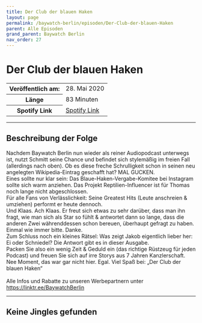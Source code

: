 ```yaml
---
title: Der Club der blauen Haken
layout: page
permalink: /baywatch-berlin/episoden/Der-Club-der-blauen-Haken
parent: Alle Episoden
grand_parent: Baywatch Berlin
nav_order: 27
---
```


# Der Club der blauen Haken
<table class="resp-table dcf-table dcf-table-responsive dcf-table-bordered dcf-table-striped dcf-w-100%">
                    <tbody>
                        <tr>
                            <th scope="row">Veröffentlich am:</th>
                            <td data-label="Veröffentlich am:">28. Mai 2020</td>
                        </tr>
                        <tr>
                            <th scope="row">Länge </th>
                            <td data-label="Länge ">83 Minuten</td>
                        </tr><tr>
                                <th scope="row">Spotify Link</th>
                                <td data-label="Spotify Link"><a href="https://open.spotify.com/episode/0zLtDLKAMdz1rNEmCWapUm">Spotify Link</a></td>
                            </tr></tbody>
                </table>

***

## Beschreibung der Folge

<div>
Nachdem Baywatch Berlin nun wieder als reiner Audiopodcast unterwegs ist, nutzt Schmitt seine Chance und befindet sich stylemäßig im freien Fall (allerdings nach oben). Ob es diese freche Schrulligkeit schon in seinen neu angelegten Wikipedia-Eintrag geschafft hat? MAL GUCKEN. <br> Eines sollte nur klar sein: Das Blaue-Haken-Vergabe-Komitee bei Instagram sollte sich warm anziehen. Das Projekt Reptilien-Influencer ist für Thomas noch lange nicht abgeschlossen.  <br> Für alle Fans von Verlässlichkeit: Seine Greatest Hits (Leute anschreien & umziehen) performt er heute dennoch. <br> Und Klaas. Ach Klaas. Er freut sich etwas zu sehr darüber, dass man ihn fragt, wie man sich als Star so fühlt & antwortet dann so lange, dass die anderen Zwei währenddessen schon bereuen, überhaupt gefragt zu haben. Einmal wie immer bitte. Danke.  <br> Zum Schluss noch ein kleines Rätsel: Was zeigt Jakob eigentlich lieber her: Ei oder Schniedel? Die Antwort gibt es in dieser Ausgabe. <br> Packen Sie also ein wenig Zeit & Geduld ein (das richtige Rüstzeug für jeden Podcast) und freuen Sie sich auf irre Storys aus 7 Jahren Kanzlerschaft. Nee Moment, das war gar nicht hier. Egal. Viel Spaß bei: „Der Club der blauen Haken“ <br>  <br> Alle Infos und Rabatte zu unseren Werbepartnern unter <a href="https://linktr.ee/BaywatchBerlin">https://linktr.ee/BaywatchBerlin</a>  
</div>

***

## Keine Jingles gefunden